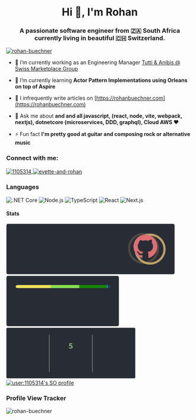 <h1 align="center">Hi 👋, I'm Rohan</h1>
<h3 align="center">A passionate software engineer from 🇿🇦 South Africa currently living in beautiful 🇨🇭 Switzerland.</h3>

<p align="left">
  <a href="https://github.com/ryo-ma/github-profile-trophy">
    <img src="https://github-profile-trophy.vercel.app/?username=rohan-buechner&theme=onedark&column=9&margin-w=15&margin-h=15&rank=?,-?,-B" alt="rohan-buechner" />
  </a>
</p> 

- 🔭 I’m currently working as an Engineering Manager [Tutti & Anibis @ Swiss Marketplace Group](https://swissmarketplace.group/)
  
- 🌱 I’m currently learning **Actor Pattern Implementations using Orleans on top of Aspire**
  
- 📝 I infrequently write articles on [https://rohanbuechner.com](https://rohanbuechner.com)
  
- 💬 Ask me about **and and all javascript, (react, node, vite, webpack, nextjs), dotnetcore (microservices, DDD, graphql), Cloud AWS ❤️**
  
- ⚡ Fun fact **I'm pretty good at guitar and composing rock or alternative music**

<h3 align="left">Connect with me:</h3>

<p align="left">
  <a href="https://stackoverflow.com/users/1105314" target="blank">
    <img align="center" src="https://raw.githubusercontent.com/rahuldkjain/github-profile-readme-generator/master/src/images/icons/Social/stack-overflow.svg" alt="1105314" height="30" width="40" />
  </a>
   <a href="https://www.youtube.com/c/rohan.buchner" target="blank">
    <img align="center" src="https://raw.githubusercontent.com/rahuldkjain/github-profile-readme-generator/master/src/images/icons/Social/youtube.svg" alt="evette-and-rohan" height="30" width="40" />
  </a>
</p>


### Languages

![.NET Core](https://img.shields.io/badge/-DotNetCore-512BD4?&logo=.net&logoColor=white)
![Node.js](https://img.shields.io/badge/-Node.js-339933?&logo=node.js&logoColor=white)
![TypeScript](https://img.shields.io/badge/-TypeScript-3178C6?&logo=typescript&logoColor=white)
![React](https://img.shields.io/badge/-React-61DAFB?&logo=react&logoColor=black)
![Next.js](https://img.shields.io/badge/-Next.js-000000?&logo=next.js&logoColor=white)

#### Stats

<a href="https://github.com/rohan-buechner">
  <img height="137px" src="stars-tier.svg"/>
  <img height="137px" src="languages.svg"/>
</a>
<img height="137px" src="streak.svg"/>
<a href="https://stackoverflow.com/users/1105314">
  <img src="https://stackoverflow-readme-profile.johannchopin.fr/profile/1105314?theme=dark&website=true&location=true" alt="user:1105314's SO profile">
</a>

### Profile View Tracker
<p align="left">
  <img src="https://komarev.com/ghpvc/?username=rohan-buechner&label=Profile%20views&color=0e75b6&style=flat" alt="rohan-buechner" />
</p>
